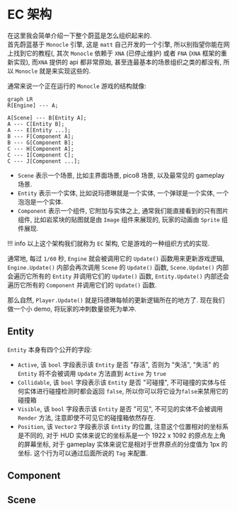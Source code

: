 # EC 架构

在这里我会简单介绍一下整个蔚蓝是怎么组织起来的.  
首先蔚蓝基于 `Monocle` 引擎, 这是 `matt` 自己开发的一个引擎, 所以别指望你能在网上找到它的教程(,
其次 `Monocle` 依赖于 `XNA` (已停止维护) 或者 `FNA` (`XNA` 框架的重新实现),
而`XNA` 提供的 api 都非常原始, 甚至连最基本的场景组织之类的都没有, 所以 `Monocle` 就是来实现这些的.  

通常来说一个正在运行的 `Monocle` 游戏的结构就像:
```mermaid
graph LR
R[Engine] --- A;

A[Scene] --- B[Entity A];
A --- C[Entity B];
A --- E[Entity ...];
B --- F[Component A];
B --- G[Component B];
C --- H[Component A];
C --- I[Component C];
C --- J[Component ...];
```

- `Scene` 表示一个场景, 比如主界面场景, pico8 场景, 以及最常见的 gameplay 场景.  
- `Entity` 表示一个实体, 比如说玛德琳就是一个实体, 一个弹球是一个实体, 一个泡泡是一个实体.
- `Component` 表示一个组件, 它附加与实体之上, 通常我们能直接看到的只有图片组件, 比如岩浆块的贴图就是由 `Image` 组件来展现的, 玩家的动画由 `Sprite` 组件展现.  

!!! info
    以上这个架构我们就称为 `EC` 架构, 它是游戏的一种组织方式的实现.  

通常地, 每过 `1/60` 秒, `Engine` 就会被调用它的 `Update()` 函数用来更新游戏逻辑,
`Engine.Update()` 内部会再次调用 `Scene` 的 `Update()` 函数,
`Scene.Update()` 内部会遍历它所有的 `Entity` 并调用它们的 `Update()` 函数,
`Entity.Update()` 内部还会遍历它所有的 `Component` 并调用它们的 `Update()` 函数.  

那么自然, `Player.Update()` 就是玛德琳每帧的更新逻辑所在的地方了. 现在我们做一个小 demo, 将玩家的冲刺数量锁死为单冲.  

## Entity

`Entity` 本身有四个公开的字段:

- `Active`, 该 `bool` 字段表示该 `Entity` 是否 "存活", 否则为 "失活", "失活" 的 `Entity` 将不会被调用 `Update` 方法直到 `Active` 为 `true`
- `Collidable`, 该 `bool` 字段表示该 `Entity` 是否 "可碰撞", 不可碰撞的实体与任何实体进行碰撞检测时都会返回 `false`, 所以你可以将它设为`false`来禁用它的碰撞箱
- `Visible`, 该 `bool` 字段表示该 `Entity` 是否 "可见", 不可见的实体不会被调用 `Render` 方法, 注意即使不可见它的碰撞箱依然存在.
- `Position`, 该 `Vector2` 字段表示该 `Entity` 的位置, 注意这个位置相对的坐标系是不同的, 对于 HUD 实体来说它的坐标系是一个 1922 x 1092 的原点左上角的屏幕坐标, 对于 gameplay 实体来说它是相对于世界原点的分度值为 1px 的坐标. 这个行为可以通过后面所说的 `Tag` 来配置.

## Component

## Scene